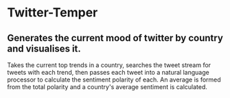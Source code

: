 # Twitter-Temper
## Generates the current mood of twitter by country and visualises it.

Takes the current top trends in a country, searches the tweet stream for tweets with each trend, then passes each tweet into a natural language processor to calculate the sentiment polarity of each. An average is formed from the total polarity and a country's average sentiment is calculated.
